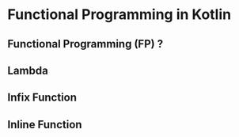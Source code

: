 # Functional Programming in Kotlin

## Functional Programming (FP) ?

## Lambda

## Infix Function

## Inline Function

